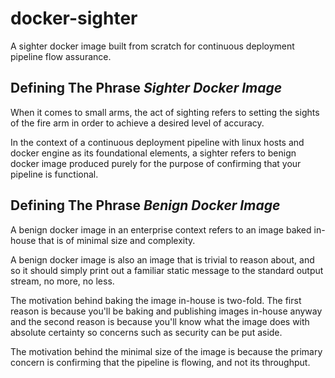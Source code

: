 # docker-sighter

A sighter docker image built from scratch for continuous deployment pipeline flow assurance.

## Defining The Phrase *Sighter Docker Image*

When it comes to small arms, the act of sighting refers to setting the sights of the fire arm in order to achieve a desired level of accuracy.

In the context of a continuous deployment pipeline with linux hosts and docker engine as its foundational elements, a sighter refers to benign docker 
image produced purely for the purpose of confirming that your pipeline is functional.

## Defining The Phrase *Benign Docker Image*

A benign docker image in an enterprise context refers to an image baked in-house that is of minimal size and complexity.

A benign docker image is also an image that is trivial to reason about, and so it should simply print out a familiar static message to the standard 
output stream, no more, no less.

The motivation behind baking the image in-house is two-fold. The first reason is because you'll be baking and publishing images in-house anyway and 
the second reason is because you'll know what the image does with absolute certainty so concerns such as security can be put aside.

The motivation behind the minimal size of the image is because the primary concern is confirming that the pipeline is flowing, and not its throughput.
